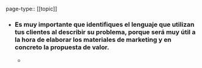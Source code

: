 page-type:: [[topic]]
- ### Es muy importante que identifiques el lenguaje que utilizan tus clientes al describir su problema, porque será muy útil a la hora de elaborar los materiales de marketing y en concreto la propuesta de valor.
  - 


